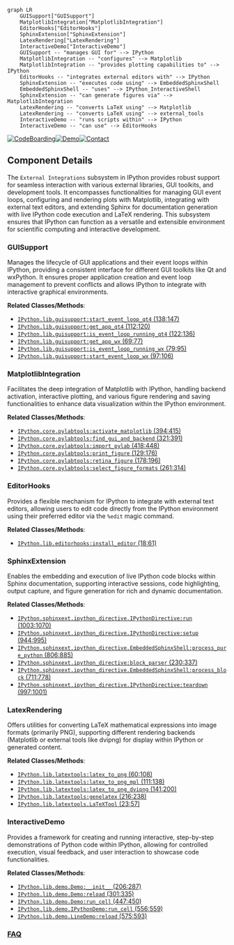```mermaid
graph LR
    GUISupport["GUISupport"]
    MatplotlibIntegration["MatplotlibIntegration"]
    EditorHooks["EditorHooks"]
    SphinxExtension["SphinxExtension"]
    LatexRendering["LatexRendering"]
    InteractiveDemo["InteractiveDemo"]
    GUISupport -- "manages GUI for" --> IPython
    MatplotlibIntegration -- "configures" --> Matplotlib
    MatplotlibIntegration -- "provides plotting capabilities to" --> IPython
    EditorHooks -- "integrates external editors with" --> IPython
    SphinxExtension -- "executes code using" --> EmbeddedSphinxShell
    EmbeddedSphinxShell -- "uses" --> IPython_InteractiveShell
    SphinxExtension -- "can generate figures via" --> MatplotlibIntegration
    LatexRendering -- "converts LaTeX using" --> Matplotlib
    LatexRendering -- "converts LaTeX using" --> external_tools
    InteractiveDemo -- "runs scripts within" --> IPython
    InteractiveDemo -- "can use" --> EditorHooks
```
[![CodeBoarding](https://img.shields.io/badge/Generated%20by-CodeBoarding-9cf?style=flat-square)](https://github.com/CodeBoarding/GeneratedOnBoardings)[![Demo](https://img.shields.io/badge/Try%20our-Demo-blue?style=flat-square)](https://www.codeboarding.org/demo)[![Contact](https://img.shields.io/badge/Contact%20us%20-%20contact@codeboarding.org-lightgrey?style=flat-square)](mailto:contact@codeboarding.org)

## Component Details

The `External Integrations` subsystem in IPython provides robust support for seamless interaction with various external libraries, GUI toolkits, and development tools. It encompasses functionalities for managing GUI event loops, configuring and rendering plots with Matplotlib, integrating with external text editors, and extending Sphinx for documentation generation with live IPython code execution and LaTeX rendering. This subsystem ensures that IPython can function as a versatile and extensible environment for scientific computing and interactive development.

### GUISupport
Manages the lifecycle of GUI applications and their event loops within IPython, providing a consistent interface for different GUI toolkits like Qt and wxPython. It ensures proper application creation and event loop management to prevent conflicts and allows IPython to integrate with interactive graphical environments.


**Related Classes/Methods**:

- <a href="https://github.com/ipython/ipython/blob/master/IPython/lib/guisupport.py#L138-L147" target="_blank" rel="noopener noreferrer">`IPython.lib.guisupport:start_event_loop_qt4` (138:147)</a>
- <a href="https://github.com/ipython/ipython/blob/master/IPython/lib/guisupport.py#L112-L120" target="_blank" rel="noopener noreferrer">`IPython.lib.guisupport:get_app_qt4` (112:120)</a>
- <a href="https://github.com/ipython/ipython/blob/master/IPython/lib/guisupport.py#L122-L136" target="_blank" rel="noopener noreferrer">`IPython.lib.guisupport:is_event_loop_running_qt4` (122:136)</a>
- <a href="https://github.com/ipython/ipython/blob/master/IPython/lib/guisupport.py#L69-L77" target="_blank" rel="noopener noreferrer">`IPython.lib.guisupport:get_app_wx` (69:77)</a>
- <a href="https://github.com/ipython/ipython/blob/master/IPython/lib/guisupport.py#L79-L95" target="_blank" rel="noopener noreferrer">`IPython.lib.guisupport:is_event_loop_running_wx` (79:95)</a>
- <a href="https://github.com/ipython/ipython/blob/master/IPython/lib/guisupport.py#L97-L106" target="_blank" rel="noopener noreferrer">`IPython.lib.guisupport:start_event_loop_wx` (97:106)</a>


### MatplotlibIntegration
Facilitates the deep integration of Matplotlib with IPython, handling backend activation, interactive plotting, and various figure rendering and saving functionalities to enhance data visualization within the IPython environment.


**Related Classes/Methods**:

- <a href="https://github.com/ipython/ipython/blob/master/IPython/core/pylabtools.py#L394-L415" target="_blank" rel="noopener noreferrer">`IPython.core.pylabtools:activate_matplotlib` (394:415)</a>
- <a href="https://github.com/ipython/ipython/blob/master/IPython/core/pylabtools.py#L321-L391" target="_blank" rel="noopener noreferrer">`IPython.core.pylabtools:find_gui_and_backend` (321:391)</a>
- <a href="https://github.com/ipython/ipython/blob/master/IPython/core/pylabtools.py#L418-L448" target="_blank" rel="noopener noreferrer">`IPython.core.pylabtools:import_pylab` (418:448)</a>
- <a href="https://github.com/ipython/ipython/blob/master/IPython/core/pylabtools.py#L129-L176" target="_blank" rel="noopener noreferrer">`IPython.core.pylabtools:print_figure` (129:176)</a>
- <a href="https://github.com/ipython/ipython/blob/master/IPython/core/pylabtools.py#L178-L196" target="_blank" rel="noopener noreferrer">`IPython.core.pylabtools:retina_figure` (178:196)</a>
- <a href="https://github.com/ipython/ipython/blob/master/IPython/core/pylabtools.py#L261-L314" target="_blank" rel="noopener noreferrer">`IPython.core.pylabtools:select_figure_formats` (261:314)</a>


### EditorHooks
Provides a flexible mechanism for IPython to integrate with external text editors, allowing users to edit code directly from the IPython environment using their preferred editor via the `%edit` magic command.


**Related Classes/Methods**:

- <a href="https://github.com/ipython/ipython/blob/master/IPython/lib/editorhooks.py#L18-L61" target="_blank" rel="noopener noreferrer">`IPython.lib.editorhooks:install_editor` (18:61)</a>


### SphinxExtension
Enables the embedding and execution of live IPython code blocks within Sphinx documentation, supporting interactive sessions, code highlighting, output capture, and figure generation for rich and dynamic documentation.


**Related Classes/Methods**:

- <a href="https://github.com/ipython/ipython/blob/master/IPython/sphinxext/ipython_directive.py#L1003-L1070" target="_blank" rel="noopener noreferrer">`IPython.sphinxext.ipython_directive.IPythonDirective:run` (1003:1070)</a>
- <a href="https://github.com/ipython/ipython/blob/master/IPython/sphinxext/ipython_directive.py#L944-L995" target="_blank" rel="noopener noreferrer">`IPython.sphinxext.ipython_directive.IPythonDirective:setup` (944:995)</a>
- <a href="https://github.com/ipython/ipython/blob/master/IPython/sphinxext/ipython_directive.py#L806-L885" target="_blank" rel="noopener noreferrer">`IPython.sphinxext.ipython_directive.EmbeddedSphinxShell:process_pure_python` (806:885)</a>
- <a href="https://github.com/ipython/ipython/blob/master/IPython/sphinxext/ipython_directive.py#L230-L337" target="_blank" rel="noopener noreferrer">`IPython.sphinxext.ipython_directive:block_parser` (230:337)</a>
- <a href="https://github.com/ipython/ipython/blob/master/IPython/sphinxext/ipython_directive.py#L711-L778" target="_blank" rel="noopener noreferrer">`IPython.sphinxext.ipython_directive.EmbeddedSphinxShell:process_block` (711:778)</a>
- <a href="https://github.com/ipython/ipython/blob/master/IPython/sphinxext/ipython_directive.py#L997-L1001" target="_blank" rel="noopener noreferrer">`IPython.sphinxext.ipython_directive.IPythonDirective:teardown` (997:1001)</a>


### LatexRendering
Offers utilities for converting LaTeX mathematical expressions into image formats (primarily PNG), supporting different rendering backends (Matplotlib or external tools like dvipng) for display within IPython or generated content.


**Related Classes/Methods**:

- <a href="https://github.com/ipython/ipython/blob/master/IPython/lib/latextools.py#L60-L108" target="_blank" rel="noopener noreferrer">`IPython.lib.latextools:latex_to_png` (60:108)</a>
- <a href="https://github.com/ipython/ipython/blob/master/IPython/lib/latextools.py#L111-L138" target="_blank" rel="noopener noreferrer">`IPython.lib.latextools:latex_to_png_mpl` (111:138)</a>
- <a href="https://github.com/ipython/ipython/blob/master/IPython/lib/latextools.py#L141-L200" target="_blank" rel="noopener noreferrer">`IPython.lib.latextools:latex_to_png_dvipng` (141:200)</a>
- <a href="https://github.com/ipython/ipython/blob/master/IPython/lib/latextools.py#L216-L238" target="_blank" rel="noopener noreferrer">`IPython.lib.latextools:genelatex` (216:238)</a>
- <a href="https://github.com/ipython/ipython/blob/master/IPython/lib/latextools.py#L23-L57" target="_blank" rel="noopener noreferrer">`IPython.lib.latextools.LaTeXTool` (23:57)</a>


### InteractiveDemo
Provides a framework for creating and running interactive, step-by-step demonstrations of Python code within IPython, allowing for controlled execution, visual feedback, and user interaction to showcase code functionalities.


**Related Classes/Methods**:

- <a href="https://github.com/ipython/ipython/blob/master/IPython/lib/demo.py#L206-L287" target="_blank" rel="noopener noreferrer">`IPython.lib.demo.Demo:__init__` (206:287)</a>
- <a href="https://github.com/ipython/ipython/blob/master/IPython/lib/demo.py#L301-L335" target="_blank" rel="noopener noreferrer">`IPython.lib.demo.Demo:reload` (301:335)</a>
- <a href="https://github.com/ipython/ipython/blob/master/IPython/lib/demo.py#L447-L450" target="_blank" rel="noopener noreferrer">`IPython.lib.demo.Demo:run_cell` (447:450)</a>
- <a href="https://github.com/ipython/ipython/blob/master/IPython/lib/demo.py#L556-L559" target="_blank" rel="noopener noreferrer">`IPython.lib.demo.IPythonDemo:run_cell` (556:559)</a>
- <a href="https://github.com/ipython/ipython/blob/master/IPython/lib/demo.py#L575-L593" target="_blank" rel="noopener noreferrer">`IPython.lib.demo.LineDemo:reload` (575:593)</a>




### [FAQ](https://github.com/CodeBoarding/GeneratedOnBoardings/tree/main?tab=readme-ov-file#faq)